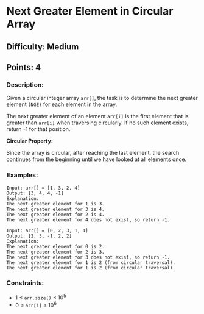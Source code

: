 # Next Greater Element in Circular Array
## Difficulty: Medium
## Points: 4
### Description:
Given a circular integer array `arr[]`, the task is to determine the next greater element `(NGE)` for each element in the array.

The next greater element of an element `arr[i]` is the first element that is greater than `arr[i]` when traversing circularly. If no such element exists, return -1 for that position.

**Circular Property:**

Since the array is circular, after reaching the last element, the search continues from the beginning until we have looked at all elements once.

### Examples:
```
Input: arr[] = [1, 3, 2, 4]
Output: [3, 4, 4, -1]
Explanation:
The next greater element for 1 is 3.
The next greater element for 3 is 4.
The next greater element for 2 is 4.
The next greater element for 4 does not exist, so return -1.
```
```
Input: arr[] = [0, 2, 3, 1, 1]
Output: [2, 3, -1, 2, 2]
Explanation:
The next greater element for 0 is 2.
The next greater element for 2 is 3.
The next greater element for 3 does not exist, so return -1.
The next greater element for 1 is 2 (from circular traversal).
The next greater element for 1 is 2 (from circular traversal).
```

### Constraints:
- 1 ≤ `arr.size()` ≤ 10<sup>5</sup>
- 0 ≤ `arr[i]` ≤ 10<sup>6</sup>